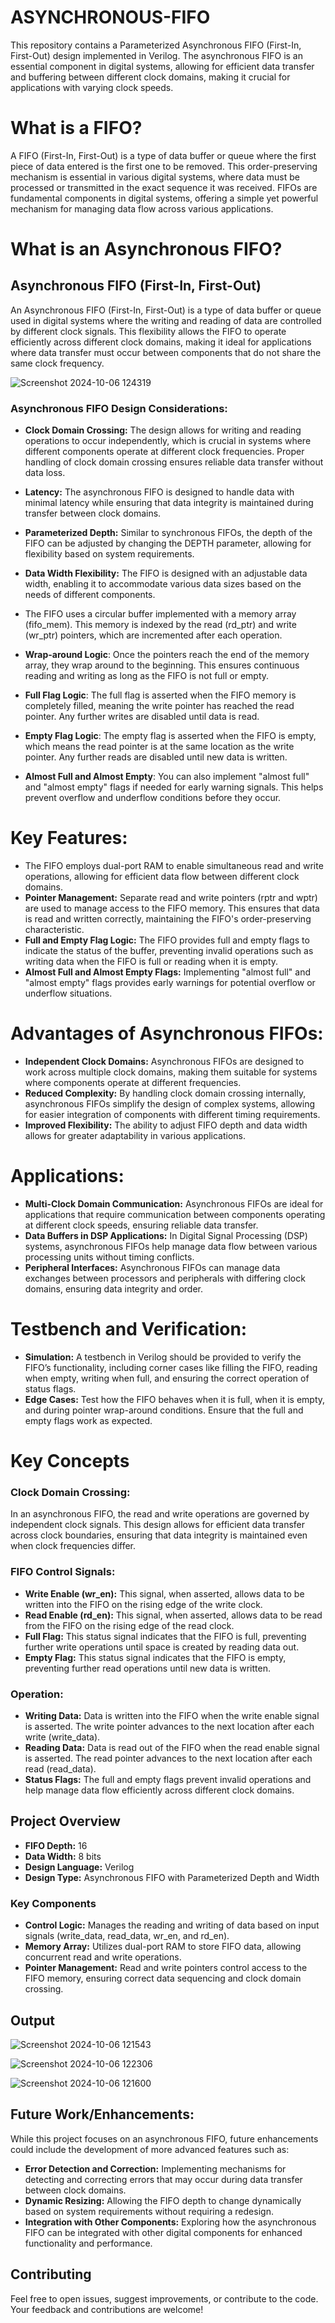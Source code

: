 # ASYNCHRONOUS-FIFO

This repository contains a Parameterized Asynchronous FIFO (First-In, First-Out) design implemented in Verilog. The asynchronous FIFO is an essential component in digital systems, allowing for efficient data transfer and buffering between different clock domains, making it crucial for applications with varying clock speeds.

# What is a FIFO?
A FIFO (First-In, First-Out) is a type of data buffer or queue where the first piece of data entered is the first one to be removed. This order-preserving mechanism is essential in various digital systems, where data must be processed or transmitted in the exact sequence it was received. FIFOs are fundamental components in digital systems, offering a simple yet powerful mechanism for managing data flow across various applications.

# What is an Asynchronous FIFO?

## Asynchronous FIFO (First-In, First-Out)

An Asynchronous FIFO (First-In, First-Out) is a type of data buffer or queue used in digital systems where the writing and reading of data are controlled by different clock signals. This flexibility allows the FIFO to operate efficiently across different clock domains, making it ideal for applications where data transfer must occur between components that do not share the same clock frequency.

![Screenshot 2024-10-06 124319](https://github.com/user-attachments/assets/fc8b990b-6d37-470d-a6de-c5b8a2ffe7b3)

### Asynchronous FIFO Design Considerations:
- **Clock Domain Crossing:** The design allows for writing and reading operations to occur independently, which is crucial in systems where different components operate at different clock frequencies. Proper handling of clock domain crossing ensures reliable data transfer without data loss.

- **Latency:** The asynchronous FIFO is designed to handle data with minimal latency while ensuring that data integrity is maintained during transfer between clock domains.

- **Parameterized Depth:** Similar to synchronous FIFOs, the depth of the FIFO can be adjusted by changing the DEPTH parameter, allowing for flexibility based on system requirements.

- **Data Width Flexibility:** The FIFO is designed with an adjustable data width, enabling it to accommodate various data sizes based on the needs of different components.

- The FIFO uses a circular buffer implemented with a memory array (fifo_mem). This memory is indexed by the read (rd_ptr) and write (wr_ptr) pointers, which are incremented after each operation.


- **Wrap-around Logic**: Once the pointers reach the end of the memory array, they wrap around to the beginning. This ensures continuous reading and writing as long as the FIFO is not full or empty.


- **Full Flag Logic**: The full flag is asserted when the FIFO memory is completely filled, meaning the write pointer has reached the read pointer. Any further writes are disabled until data is read.


- **Empty Flag Logic**: The empty flag is asserted when the FIFO is empty, which means the read pointer is at the same location as the write pointer. Any further reads are disabled until new data is written.


- **Almost Full and Almost Empty**: You can also implement "almost full" and "almost empty" flags if needed for early warning signals. This helps prevent overflow and underflow conditions before they occur.

# Key Features:
- The FIFO employs dual-port RAM to enable simultaneous read and write operations, allowing for efficient data flow between different clock domains.
- **Pointer Management:** Separate read and write pointers (rptr and wptr) are used to manage access to the FIFO memory. This ensures that data is read and written correctly, maintaining the FIFO's order-preserving characteristic.
- **Full and Empty Flag Logic:** The FIFO provides full and empty flags to indicate the status of the buffer, preventing invalid operations such as writing data when the FIFO is full or reading when it is empty.
- **Almost Full and Almost Empty Flags:** Implementing "almost full" and "almost empty" flags provides early warnings for potential overflow or underflow situations.

# Advantages of Asynchronous FIFOs:
- **Independent Clock Domains:** Asynchronous FIFOs are designed to work across multiple clock domains, making them suitable for systems where components operate at different frequencies.
- **Reduced Complexity:** By handling clock domain crossing internally, asynchronous FIFOs simplify the design of complex systems, allowing for easier integration of components with different timing requirements.
- **Improved Flexibility:** The ability to adjust FIFO depth and data width allows for greater adaptability in various applications.

# Applications:
- **Multi-Clock Domain Communication:** Asynchronous FIFOs are ideal for applications that require communication between components operating at different clock speeds, ensuring reliable data transfer.
- **Data Buffers in DSP Applications:** In Digital Signal Processing (DSP) systems, asynchronous FIFOs help manage data flow between various processing units without timing conflicts.
- **Peripheral Interfaces:** Asynchronous FIFOs can manage data exchanges between processors and peripherals with differing clock domains, ensuring data integrity and order.

# Testbench and Verification:
- **Simulation:** A testbench in Verilog should be provided to verify the FIFO’s functionality, including corner cases like filling the FIFO, reading when empty, writing when full, and ensuring the correct operation of status flags.
- **Edge Cases:** Test how the FIFO behaves when it is full, when it is empty, and during pointer wrap-around conditions. Ensure that the full and empty flags work as expected.

# Key Concepts
### Clock Domain Crossing:
In an asynchronous FIFO, the read and write operations are governed by independent clock signals. This design allows for efficient data transfer across clock boundaries, ensuring that data integrity is maintained even when clock frequencies differ.

### FIFO Control Signals:
- **Write Enable (wr_en):** This signal, when asserted, allows data to be written into the FIFO on the rising edge of the write clock.
- **Read Enable (rd_en):** This signal, when asserted, allows data to be read from the FIFO on the rising edge of the read clock.
- **Full Flag:** This status signal indicates that the FIFO is full, preventing further write operations until space is created by reading data out.
- **Empty Flag:** This status signal indicates that the FIFO is empty, preventing further read operations until new data is written.

### Operation:
- **Writing Data:** Data is written into the FIFO when the write enable signal is asserted. The write pointer advances to the next location after each write (write_data).
- **Reading Data:** Data is read out of the FIFO when the read enable signal is asserted. The read pointer advances to the next location after each read (read_data).
- **Status Flags:** The full and empty flags prevent invalid operations and help manage data flow efficiently across different clock domains.

## Project Overview
- **FIFO Depth:** 16
- **Data Width:** 8 bits
- **Design Language:** Verilog
- **Design Type:** Asynchronous FIFO with Parameterized Depth and Width

### Key Components
- **Control Logic:** Manages the reading and writing of data based on input signals (write_data, read_data, wr_en, and rd_en).
- **Memory Array:** Utilizes dual-port RAM to store FIFO data, allowing concurrent read and write operations.
- **Pointer Management:** Read and write pointers control access to the FIFO memory, ensuring correct data sequencing and clock domain crossing.

## Output
![Screenshot 2024-10-06 121543](https://github.com/user-attachments/assets/6bd797a4-615f-4119-b830-37a00d66dafa)
  
![Screenshot 2024-10-06 122306](https://github.com/user-attachments/assets/36254db5-343e-4b57-87ae-4f431f0941e2) 

![Screenshot 2024-10-06 121600](https://github.com/user-attachments/assets/fb55a3ac-7a5f-46ad-85fa-7562f5e70a20) 

## Future Work/Enhancements:
While this project focuses on an asynchronous FIFO, future enhancements could include the development of more advanced features such as:
- **Error Detection and Correction:** Implementing mechanisms for detecting and correcting errors that may occur during data transfer between clock domains.
- **Dynamic Resizing:** Allowing the FIFO depth to change dynamically based on system requirements without requiring a redesign.
- **Integration with Other Components:** Exploring how the asynchronous FIFO can be integrated with other digital components for enhanced functionality and performance.

## Contributing
Feel free to open issues, suggest improvements, or contribute to the code. Your feedback and contributions are welcome!
